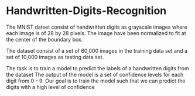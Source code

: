 # Handwritten-Digits-Recognition

 The MNIST datset consist of handwritten digits as grayscale images where each image is of 28 by 28 pixels.
 The image have been normalized to fit at the center of the boundary box.
 
 The dataset consist of a set of 60,000 images in the training data set and a set of 10,000 images as testing data
 set.
 
 The task is to train a model to predict the labels of a handwritten digits from the dataset
 The output of the model is a set of confidence levels for each digit from 0 - 9.
 Our goal is to train the model such that we can predict the digits with a high level of
 confidence
